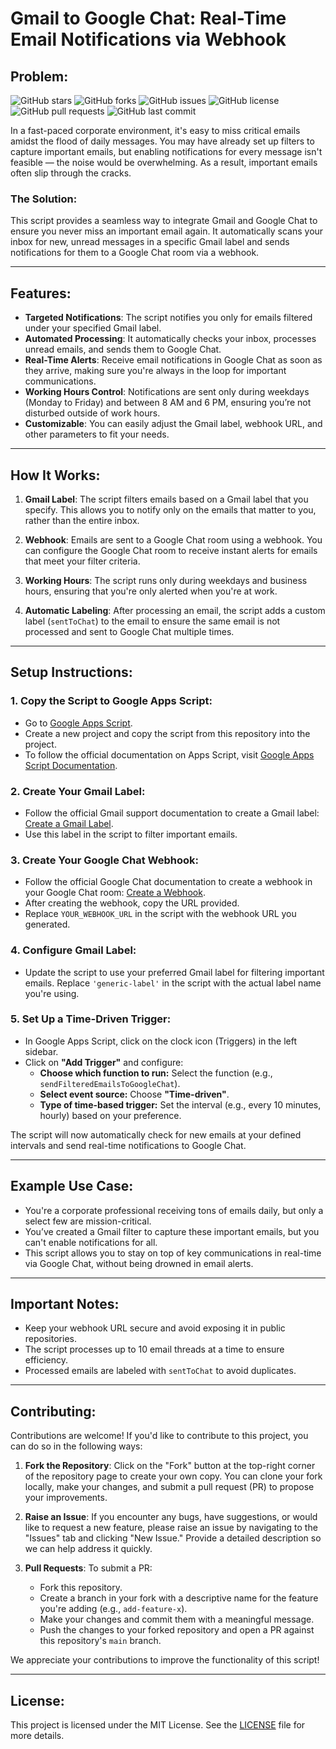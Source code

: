 
# Gmail to Google Chat: Real-Time Email Notifications via Webhook

## Problem:

![GitHub stars](https://img.shields.io/github/stars/charithjayasanka/Gmail2GoogleChat?style=social)
![GitHub forks](https://img.shields.io/github/forks/charithjayasanka/Gmail2GoogleChat?style=social)
![GitHub issues](https://img.shields.io/github/issues/charithjayasanka/Gmail2GoogleChat)
![GitHub license](https://img.shields.io/github/license/charithjayasanka/Gmail2GoogleChat)
![GitHub pull requests](https://img.shields.io/github/issues-pr/charithjayasanka/Gmail2GoogleChat)
![GitHub last commit](https://img.shields.io/github/last-commit/charithjayasanka/Gmail2GoogleChat)


In a fast-paced corporate environment, it's easy to miss critical emails amidst the flood of daily messages. You may have already set up filters to capture important emails, but enabling notifications for every message isn't feasible — the noise would be overwhelming. As a result, important emails often slip through the cracks.

### The Solution:

This script provides a seamless way to integrate Gmail and Google Chat to ensure you never miss an important email again. It automatically scans your inbox for new, unread messages in a specific Gmail label and sends notifications for them to a Google Chat room via a webhook.

---

## Features:

- **Targeted Notifications**: The script notifies you only for emails filtered under your specified Gmail label.
- **Automated Processing**: It automatically checks your inbox, processes unread emails, and sends them to Google Chat.
- **Real-Time Alerts**: Receive email notifications in Google Chat as soon as they arrive, making sure you're always in the loop for important communications.
- **Working Hours Control**: Notifications are sent only during weekdays (Monday to Friday) and between 8 AM and 6 PM, ensuring you’re not disturbed outside of work hours.
- **Customizable**: You can easily adjust the Gmail label, webhook URL, and other parameters to fit your needs.

---

## How It Works:

1. **Gmail Label**: The script filters emails based on a Gmail label that you specify. This allows you to notify only on the emails that matter to you, rather than the entire inbox.

2. **Webhook**: Emails are sent to a Google Chat room using a webhook. You can configure the Google Chat room to receive instant alerts for emails that meet your filter criteria.

3. **Working Hours**: The script runs only during weekdays and business hours, ensuring that you're only alerted when you're at work.

4. **Automatic Labeling**: After processing an email, the script adds a custom label (`sentToChat`) to the email to ensure the same email is not processed and sent to Google Chat multiple times.

---

## Setup Instructions:

### 1. Copy the Script to Google Apps Script:
- Go to [Google Apps Script](https://script.google.com/).
- Create a new project and copy the script from this repository into the project.
- To follow the official documentation on Apps Script, visit [Google Apps Script Documentation](https://developers.google.com/apps-script).

### 2. Create Your Gmail Label:
- Follow the official Gmail support documentation to create a Gmail label: [Create a Gmail Label](https://support.google.com/mail/answer/118708?hl=en&co=GENIE.Platform%3DDesktop).
- Use this label in the script to filter important emails.

### 3. Create Your Google Chat Webhook:
- Follow the official Google Chat documentation to create a webhook in your Google Chat room: [Create a Webhook](https://developers.google.com/workspace/chat/quickstart/webhooks#create_a_webhook).
- After creating the webhook, copy the URL provided.
- Replace `YOUR_WEBHOOK_URL` in the script with the webhook URL you generated.

### 4. Configure Gmail Label:
- Update the script to use your preferred Gmail label for filtering important emails. Replace `'generic-label'` in the script with the actual label name you're using.

### 5. Set Up a Time-Driven Trigger:
- In Google Apps Script, click on the clock icon (Triggers) in the left sidebar.
- Click on **"Add Trigger"** and configure:
  - **Choose which function to run:** Select the function (e.g., `sendFilteredEmailsToGoogleChat`).
  - **Select event source:** Choose **"Time-driven"**.
  - **Type of time-based trigger:** Set the interval (e.g., every 10 minutes, hourly) based on your preference.

The script will now automatically check for new emails at your defined intervals and send real-time notifications to Google Chat.

---

## Example Use Case:

- You're a corporate professional receiving tons of emails daily, but only a select few are mission-critical.
- You’ve created a Gmail filter to capture these important emails, but you can't enable notifications for all.
- This script allows you to stay on top of key communications in real-time via Google Chat, without being drowned in email alerts.

---

## Important Notes:
- Keep your webhook URL secure and avoid exposing it in public repositories.
- The script processes up to 10 email threads at a time to ensure efficiency.
- Processed emails are labeled with `sentToChat` to avoid duplicates.

---

## Contributing:

Contributions are welcome! If you'd like to contribute to this project, you can do so in the following ways:

1. **Fork the Repository**: Click on the "Fork" button at the top-right corner of the repository page to create your own copy. You can clone your fork locally, make your changes, and submit a pull request (PR) to propose your improvements.

2. **Raise an Issue**: If you encounter any bugs, have suggestions, or would like to request a new feature, please raise an issue by navigating to the "Issues" tab and clicking "New Issue." Provide a detailed description so we can help address it quickly.

3. **Pull Requests**: To submit a PR:
   - Fork this repository.
   - Create a branch in your fork with a descriptive name for the feature you're adding (e.g., `add-feature-x`).
   - Make your changes and commit them with a meaningful message.
   - Push the changes to your forked repository and open a PR against this repository's `main` branch.

We appreciate your contributions to improve the functionality of this script!

---

## License:

This project is licensed under the MIT License. See the [LICENSE](LICENSE) file for more details.
